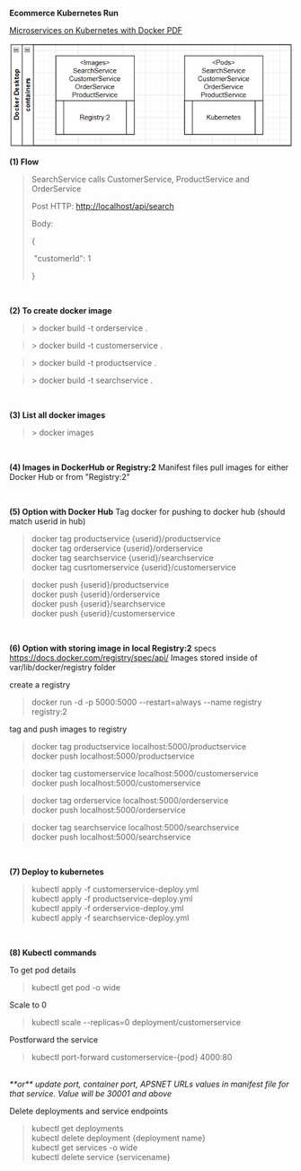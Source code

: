 **Ecommerce Kubernetes Run**

[Microservices on Kubernetes with Docker PDF](./microservices_on_kubernetes_with_docker.pdf)

![Image](image/image1.png)

**(1) Flow**

> SearchService calls CustomerService, ProductService and OrderService
>
> Post HTTP: <http://localhost/api/search>
>
> Body:
>
> {
>
> \"customerId\": 1
>
> }

<br/>

**(2) To create docker image**

  > \> docker build -t orderservice .

  > \> docker build -t customerservice .

  > \> docker build -t productservice .

  > \> docker build -t searchservice .

<br/>

**(3) List all docker images**

 > \> docker images

<br/>


**(4) Images in DockerHub or Registry:2**
Manifest files pull images for either Docker Hub or from "Registry:2"

<br/>

**(5) Option with Docker Hub**
Tag docker for pushing to docker hub (should match userid in hub)

> docker tag productservice {userid}/productservice </br>
  docker tag orderservice {userid}/orderservice </br>
  docker tag searchservice {userid}/searchservice </br>
  docker tag cusrtomerservice {userid}/customerservice </br>

> docker push {userid}/productservice </br>
  docker push {userid}/orderservice </br>
  docker push {userid}/searchservice </br>
  docker push {userid}/customerservice </br>

<br/>

**(6) Option with storing image in local Registry:2**
specs https://docs.docker.com/registry/spec/api/
Images stored inside of var/lib/docker/registry folder

create a registry
> docker run -d -p 5000:5000 --restart=always --name registry registry:2

tag and push images to registry
> docker tag productservice localhost:5000/productservice </br>
  docker push localhost:5000/productservice

> docker tag customerservice localhost:5000/customerservice </br>
  docker push localhost:5000/customerservice

> docker tag orderservice localhost:5000/orderservice </br>
  docker push localhost:5000/orderservice

> docker tag searchservice localhost:5000/searchservice </br>
  docker push localhost:5000/searchservice

<br/>

**(7) Deploy to kubernetes**

> kubectl apply -f customerservice-deploy.yml </br>
  kubectl apply -f productservice-deploy.yml </br>
  kubectl apply -f orderservice-deploy.yml </br>
  kubectl apply -f searchservice-deploy.yml </br>

<br/>

**(8) Kubectl commands**

To get pod details
> kubectl get pod -o wide

Scale to 0
> kubectl scale --replicas=0 deployment/customerservice

Postforward the service 
> kubectl port-forward customerservice-{pod} 4000:80
</br>
<i>**or** update port, container port, APSNET URLs values in manifest file for that service. Value will be 30001 and above</i>



Delete deployments and service endpoints

> kubectl get deployments </br>
  kubectl delete deployment {deployment name} </br>
  kubectl get services -o wide </br>
  kubectl delete service {servicename} </br>
